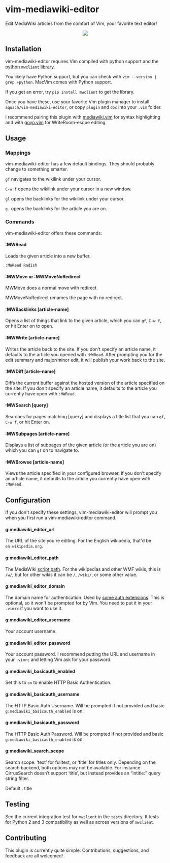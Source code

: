 # vim-mediawiki-editor

Edit MediaWiki articles from the comfort of Vim, your favorite text editor!

<p align="center">
  <img src="https://raw.githubusercontent.com/aquach/vim-mediawiki-editor/master/examples/demo.gif">
</p>

## Installation

vim-mediawiki-editor requires Vim compiled with python support and the [python `mwclient` library](https://github.com/mwclient/mwclient).

You likely have Python support, but you can check with `vim --version | grep +python`. MacVim comes with Python support.

If you get an error, try `pip install mwclient` to get the library.

Once you have these, use your favorite Vim plugin manager to install `aquach/vim-mediawiki-editor`, or copy `plugin` and `doc` into your `.vim` folder.

I recommend pairing this plugin with [mediawiki.vim](https://github.com/chikamichi/mediawiki.vim) for syntax highlighting and with [goyo.vim](https://github.com/junegunn/goyo.vim) for WriteRoom-esque editing.

## Usage

### Mappings

vim-mediawiki-editor has a few default bindings. They should probably change 
to something smarter.

`gf` navigates to the wikilink under your cursor.

`C-w f` opens the wikilink under your cursor in a new window.

`gl` opens the backlinks for the wikilink under your cursor.

`g.` opens the backlinks for the article you are on.

### Commands

vim-mediawiki-editor offers these commands:

#### :MWRead <article-name>

Loads the given article into a new buffer.

```
:MWRead Radish
```

#### :MWMove <article-name> or :MWMoveNoRedirect <article-name>

MWMove does a normal move with redirect.

MWMoveNoRedirect renames the page with no redirect.

#### :MWBacklinks [article-name]

Opens a list of things that link to the given article, which you can `gf`, 
`C-w f`, or hit Enter on to open.

#### :MWWrite [article-name]

Writes the article back to the site. If you don't specify an article name, it defaults to the article you opened with `:MWRead`. After prompting you for the edit summary and major/minor edit, it will publish your work back to the site.

#### :MWDiff [article-name]

Diffs the current buffer against the hosted version of the article specified on the site. If you don't specify an article name, it defaults to the article you currently have open with `:MWRead`.

#### :MWSearch [query]

Searches for pages matching [query] and displays a title list that you can 
`gf`, `C-w f`, or hit Enter on.

#### :MWSubpages [article-name]

Displays a list of subpages of the given article (or the article you are 
on) which you can `gf` on to navigate to.

#### :MWBrowse [article-name]

Views the article specified in your configured browser. If you don't specify an article name, it defaults to the article you currently have open with `:MWRead`.

## Configuration

If you don't specify these settings, vim-mediawiki-editor will prompt you when you first run a vim-mediawiki-editor command.

#### g:mediawiki_editor_url

The URL of the site you're editing. For the English wikipedia, that'd be `en.wikipedia.org`.

#### g:mediawiki_editor_path

The MediaWiki [script path](https://www.mediawiki.org/wiki/Manual:$wgScriptPath).
For the wikipedias and other WMF wikis, this is `/w/`, but for other wikis it can be `/`, `/wiki/`,
or some other value.

#### g:mediawiki_editor_domain

The domain name for authentication. Used by [some auth extensions](https://github.com/mwclient/mwclient/wiki/Site.login#parameters). This is optional, so it won't be prompted for by Vim. You need to put it in your `.vimrc` if you want to use it.

#### g:mediawiki_editor_username

Your account username.

#### g:mediawiki_editor_password

Your account password. I recommend putting the URL and username in your `.vimrc` and letting Vim ask for your password.

#### g:mediawiki_basicauth_enabled

Set this to `on` to enable HTTP Basic Authentication.

#### g:mediawiki_basicauth_username

The HTTP Basic Auth Username. Will be prompted if not provided and basic `g:mediawiki_basicauth_enabled` is on.

#### g:mediawiki_basicauth_password

The HTTP Basic Auth Password. Will be prompted if not provided and basic `g:mediawiki_basicauth_enabled` is on.

#### g:mediawiki_search_scope ####

Search scope: ‘text’ for fulltext, or ‘title’ for titles only. Depending
on the search backend, both options may not be available. For instance
CirrusSearch doesn’t support ‘title’, but instead provides an “intitle:”
query string filter.

Default : title

## Testing

See the current integration test for `mwclient` in the `tests` directory. It tests for Python 2 and 3 compatibility as well as across versions of `mwclient`.

## Contributing

This plugin is currently quite simple. Contributions, suggestions, and feedback are all welcomed!

